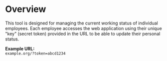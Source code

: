 # Overview
This tool is designed for managing the current working status of individual employees. Each employee accesses the web application using their unique "key" (secret token) provided in the URL to be able to update their personal status.

**Example URL:**\
`example.org/?token=abcd1234`